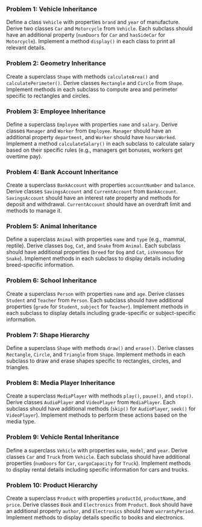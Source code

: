         
### Problem 1: Vehicle Inheritance

Define a class `Vehicle` with properties `brand` and `year` of manufacture. Derive two classes `Car` and `Motorcycle` from `Vehicle`. Each subclass should have an additional property (`numDoors` for `Car` and `hasSideCar` for `Motorcycle`). Implement a method `display()` in each class to print all relevant details.

### Problem 2: Geometry Inheritance

Create a superclass `Shape` with methods `calculateArea()` and `calculatePerimeter()`. Derive classes `Rectangle` and `Circle` from `Shape`. Implement methods in each subclass to compute area and perimeter specific to rectangles and circles.

### Problem 3: Employee Inheritance

Define a superclass `Employee` with properties `name` and `salary`. Derive classes `Manager` and `Worker` from `Employee`. `Manager` should have an additional property `department`, and `Worker` should have `hoursWorked`. Implement a method `calculateSalary()` in each subclass to calculate salary based on their specific rules (e.g., managers get bonuses, workers get overtime pay).

### Problem 4: Bank Account Inheritance

Create a superclass `BankAccount` with properties `accountNumber` and `balance`. Derive classes `SavingsAccount` and `CurrentAccount` from `BankAccount`. `SavingsAccount` should have an interest rate property and methods for deposit and withdrawal. `CurrentAccount` should have an overdraft limit and methods to manage it.

### Problem 5: Animal Inheritance

Define a superclass `Animal` with properties `name` and `type` (e.g., mammal, reptile). Derive classes `Dog`, `Cat`, and `Snake` from `Animal`. Each subclass should have additional properties (`breed` for `Dog` and `Cat`, `isVenomous` for `Snake`). Implement methods in each subclass to display details including breed-specific information.

### Problem 6: School Inheritance

Create a superclass `Person` with properties `name` and `age`. Derive classes `Student` and `Teacher` from `Person`. Each subclass should have additional properties (`grade` for `Student`, `subject` for `Teacher`). Implement methods in each subclass to display details including grade-specific or subject-specific information.

### Problem 7: Shape Hierarchy

Define a superclass `Shape` with methods `draw()` and `erase()`. Derive classes `Rectangle`, `Circle`, and `Triangle` from `Shape`. Implement methods in each subclass to draw and erase shapes specific to rectangles, circles, and triangles.

### Problem 8: Media Player Inheritance

Create a superclass `MediaPlayer` with methods `play()`, `pause()`, and `stop()`. Derive classes `AudioPlayer` and `VideoPlayer` from `MediaPlayer`. Each subclass should have additional methods (`skip()` for `AudioPlayer`, `seek()` for `VideoPlayer`). Implement methods to perform these actions based on the media type.

### Problem 9: Vehicle Rental Inheritance

Define a superclass `Vehicle` with properties `make`, `model`, and `year`. Derive classes `Car` and `Truck` from `Vehicle`. Each subclass should have additional properties (`numDoors` for `Car`, `cargoCapacity` for `Truck`). Implement methods to display rental details including specific information for cars and trucks.

### Problem 10: Product Hierarchy

Create a superclass `Product` with properties `productId`, `productName`, and `price`. Derive classes `Book` and `Electronics` from `Product`. `Book` should have an additional property `author`, and `Electronics` should have `warrantyPeriod`. Implement methods to display details specific to books and electronics.


